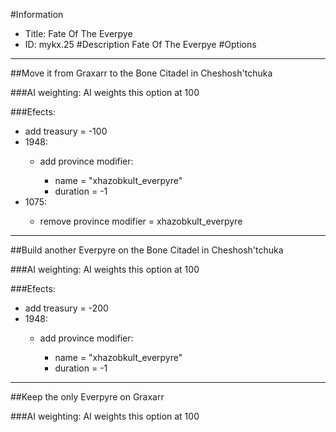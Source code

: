 #Information
 - Title: Fate Of The Everpye
 - ID: mykx.25
#Description
Fate Of The Everpye
#Options

___
##Move it from Graxarr to the Bone Citadel in Cheshosh'tchuka

###AI weighting:
AI weights this option at 100


###Efects:<ul><li>add treasury = -100</li><li>1948:</li><ul><li>add province modifier:</li><ul><li>name = "xhazobkult_everpyre"</li><li>duration = -1</li></ul></ul><li>1075:</li><ul><li>remove province modifier = xhazobkult_everpyre</li></ul></ul>

___
##Build another Everpyre on the Bone Citadel in Cheshosh'tchuka

###AI weighting:
AI weights this option at 100


###Efects:<ul><li>add treasury = -200</li><li>1948:</li><ul><li>add province modifier:</li><ul><li>name = "xhazobkult_everpyre"</li><li>duration = -1</li></ul></ul></ul>

___
##Keep the only Everpyre on Graxarr

###AI weighting:
AI weights this option at 100

